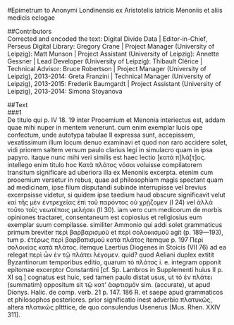 #Epimetrum to Anonymi Londinensis ex Aristotelis iatricis Menoniis et aliis medicis eclogae  

##Contributors  
Corrected and encoded the text: Digital Divide Data | Editor-in-Chief, Perseus Digital Library: Gregory Crane | Project Manager (University of Leipzig): Matt Munson | Project Assistant (University of Leipzig): Annette Gessner | Lead Developer (University of Leipzig): Thibault Clérice | Technical Advisor: Bruce Robertson | Project Manager (University of Leipzig), 2013-2014: Greta Franzini | Technical Manager (University of Leipzig), 2013-2015: Frederik Baumgardt | Project Assistant (University of Leipzig), 2013-2014: Simona Stoyanova  

##Text  
###1  
De titulo qui p. IV 18. 19 inter Prooemium et Menonia interiectus est, addam quae mihi nuper in mentem venerunt. cum enim exemplar lucis ope confectum, unde autotypa tabulae II expressa sunt, accepissem, vexatissimum illum locum denuo examinavi et quod non raro accidere solet, vidi priorem saltem versum paulo clarius legi in simulacro quam in ipsa papyro. itaque nunc mihi veri similis est haec lectio [κατὰ π]λά[τ]ος. intellego enim titulo hoc Κατὰ πλάτος νόσοι voluisse compilatorem transitum significare ad uberiora illa ex Menoniis excerpta. etenim cum prooemium versetur in rebus, quae ad philosophiam magis spectant quam ad medicinam, ipse filum disputandi subinde interrupisse vel brevius excerpsisse videtur, si quidem ipse taedium haud obscure significavit velut καὶ τῆς μὲν ἐντρεχείας ἐπὶ τοῦ παρόντος οὐ χρᾐζομεν (I 24) vel ἀλλὰ τοῦτο τοῖς νεωτέποις μελήσει (II 30). iam vero cum medicorum de morbis opiniones tractaret, consentaneum est copiosius et religiosius eum exemplar suum compilasse. similiter Ammonio qui addi solet grammaticus primum breviter περὶ βαρβαρισμοῦ et περὶ σολοικισμοῦ agit (p. 189—193), tum p. ἑτέρως περὶ βαρβαπισμοῦ κατὰ πλάτος itemque p. 197 Περὶ σολοικίας κατὰ πλάτος. itemque Laertius Diogenes in Stoicis (VII 76) ad ea relegat περὶ ὧν ἐν τῷ πλάτει λέγομεν. quid? quod Aeliani duplex extitit Byzantinorum temporibus editio, quarum τὸ πλάτος i. e. integram opponit epitomae excerptor Constantini [cf. Sp. Lambros in Supplementi huius II p. XI sq.] cognatus est huic, sed tamen paulo distat usus, ut τὸ ἐν πλάτει (summatim) oppositum sit τῷ κατ’ ἀαρτισμόν sim. (accurate), ut apud Dionys. Halic. de comp. verb. 21 p. 147. 186 R. et saepe apud grammaticos et philosophos posteriores. prior significatio inest adverbio πλατυκῶς, altera πλατικῶς pltttice, de quo consulendus Usenerus [Mus. Rhen. XXIV 311].  
